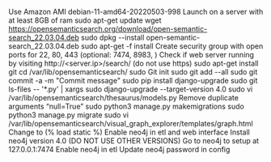 Use Amazon AMI debian-11-amd64-20220503-998
Launch on a server with at least 8GB of ram
sudo apt-get update
wget https://opensemanticsearch.org/download/open-semantic-search_22.03.04.deb
sudo dpkg --install open-semantic-search_22.03.04.deb
sudo apt-get -f install
Create security group with open ports for 22, 80, 443 (optional: 7474,  8983, )
Check if web server running by visiting http://<server.ip>/search/ (do not use https)
sudo apt-get install git
cd /var/lib/opensemanticsearch/
sudo Git init
sudo git add --all
sudo git commit -a -m "Commit message"
sudo pip install django-upgrade
sudo git ls-files -- '*.py' | xargs sudo django-upgrade --target-version 4.0
sudo vi /var/lib/opensemanticsearch/thesaurus/models.py
Remove duplicate arguments “null=True”
sudo python3 manage.py makemigrations
sudo python3 manage.py migrate
sudo vi /var/lib/opensemanticsearch/visual_graph_explorer/templates/graph.html
Change to (% load static %)
Enable neo4j in etl and web interface
Install neo4j version 4.0 (DO NOT USE OTHER VERSIONS)
Go to neo4j to setup at 127.0.0.1:7474
Enable neo4j in etl
Update neo4j password in config
